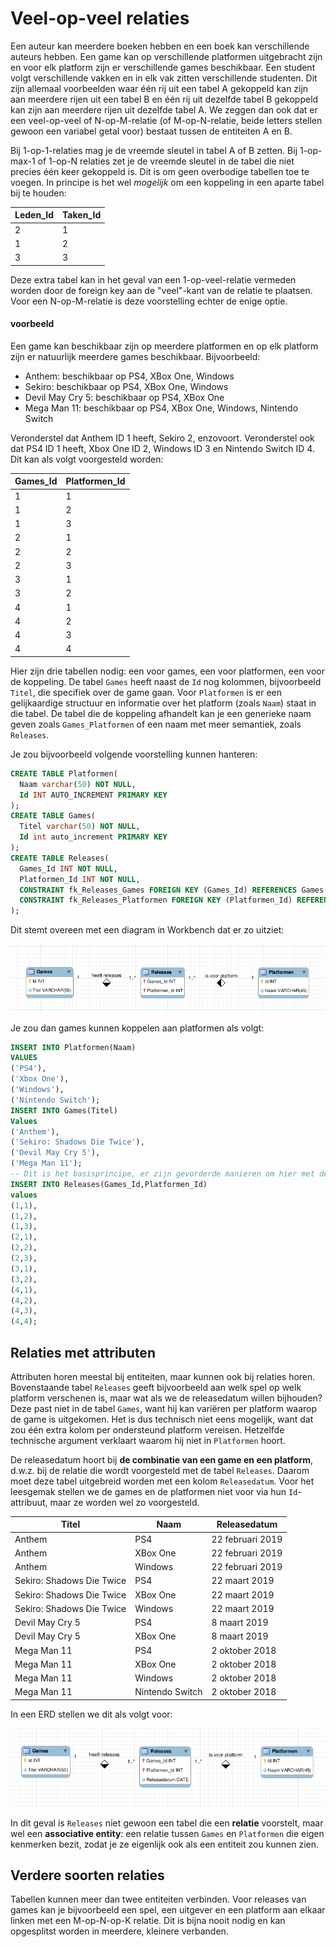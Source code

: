 # Veel-op-veel relaties

Een auteur kan meerdere boeken hebben en een boek kan verschillende auteurs hebben. Een game kan op verschillende platformen uitgebracht zijn en voor elk platform zijn er verschillende games beschikbaar. Een student volgt verschillende vakken en in elk vak zitten verschillende studenten. Dit zijn allemaal voorbeelden waar één rij uit een tabel A gekoppeld kan zijn aan meerdere rijen uit een tabel B en één rij uit dezelfde tabel B gekoppeld kan zijn aan meerdere rijen uit dezelfde tabel A. We zeggen dan ook dat er een veel-op-veel of N-op-M-relatie (of M-op-N-relatie, beide letters stellen gewoon een variabel getal voor) bestaat tussen de entiteiten A en B.

Bij 1-op-1-relaties mag je de vreemde sleutel in tabel A of B zetten. Bij 1-op-max-1 of 1-op-N relaties zet je de vreemde sleutel in de tabel die niet precies één keer gekoppeld is. Dit is om geen overbodige tabellen toe te voegen. In principe is het wel *mogelijk* om een koppeling in een aparte tabel bij te houden:

| Leden\_Id | Taken\_Id |
| --------- | --------- |
| 2         | 1         |
| 1         | 2         |
| 3         | 3         |

Deze extra tabel kan in het geval van een 1-op-veel-relatie vermeden worden door de foreign key aan de "veel"-kant van de relatie te plaatsen. Voor een N-op-M-relatie is deze voorstelling echter de enige optie.

#### voorbeeld

Een game kan beschikbaar zijn op meerdere platformen en op elk platform zijn er natuurlijk meerdere games beschikbaar. Bijvoorbeeld:

* Anthem: beschikbaar op PS4, XBox One, Windows
* Sekiro: beschikbaar op PS4, XBox One, Windows
* Devil May Cry 5: beschikbaar op PS4, XBox One
* Mega Man 11: beschikbaar op PS4, XBox One, Windows, Nintendo Switch

Veronderstel dat Anthem ID 1 heeft, Sekiro 2, enzovoort. Veronderstel ook dat PS4 ID 1 heeft, Xbox One ID 2, Windows ID 3 en Nintendo Switch ID 4. Dit kan als volgt voorgesteld worden:

| Games\_Id | Platformen\_Id |
| --------- | -------------- |
| 1         | 1              |
| 1         | 2              |
| 1         | 3              |
| 2         | 1              |
| 2         | 2              |
| 2         | 3              |
| 3         | 1              |
| 3         | 2              |
| 4         | 1              |
| 4         | 2              |
| 4         | 3              |
| 4         | 4              |

Hier zijn drie tabellen nodig: een voor games, een voor platformen, een voor de koppeling. De tabel `Games` heeft naast de `Id` nog kolommen, bijvoorbeeld `Titel`, die specifiek over de game gaan. Voor `Platformen` is er een gelijkaardige structuur en informatie over het platform (zoals `Naam`) staat in die tabel. De tabel die de koppeling afhandelt kan je een generieke naam geven zoals `Games_Platformen` of een naam met meer semantiek, zoals `Releases`.

Je zou bijvoorbeeld volgende voorstelling kunnen hanteren:
```sql
CREATE TABLE Platformen(
  Naam varchar(50) NOT NULL,
  Id INT AUTO_INCREMENT PRIMARY KEY
);
CREATE TABLE Games(
  Titel varchar(50) NOT NULL,
  Id int auto_increment PRIMARY KEY
);
CREATE TABLE Releases(
  Games_Id INT NOT NULL,
  Platformen_Id INT NOT NULL,
  CONSTRAINT fk_Releases_Games FOREIGN KEY (Games_Id) REFERENCES Games(Id),
  CONSTRAINT fk_Releases_Platformen FOREIGN KEY (Platformen_Id) REFERENCES Platformen(Id)
);
```

Dit stemt overeen met een diagram in Workbench dat er zo uitziet:

![Diagram voor een veel-op-veel relatie. Je tekent deze als twee één-op-veel relaties.](<../../../../.gitbook/assets/Screenshot from 2020-11-21 10-15-27.png>)

Je zou dan games kunnen koppelen aan platformen als volgt:

```sql
INSERT INTO Platformen(Naam)
VALUES
('PS4'),
('Xbox One'),
('Windows'),
('Nintendo Switch');
INSERT INTO Games(Titel)
Values
('Anthem'),
('Sekiro: Shadows Die Twice'),
('Devil May Cry 5'),
('Mega Man 11');
-- Dit is het basisprincipe, er zijn gevorderde manieren om hier met de titels te werken.
INSERT INTO Releases(Games_Id,Platformen_Id)
values
(1,1),
(1,2),
(1,3),
(2,1),
(2,2),
(2,3),
(3,1),
(3,2),
(4,1),
(4,2),
(4,3),
(4,4);
```

## Relaties met attributen

Attributen horen meestal bij entiteiten, maar kunnen ook bij relaties horen. Bovenstaande tabel `Releases` geeft bijvoorbeeld aan welk spel op welk platform verschenen is, maar wat als we de releasedatum willen bijhouden? Deze past niet in de tabel `Games`, want hij kan variëren per platform waarop de game is uitgekomen. Het is dus technisch niet eens mogelijk, want dat zou één extra kolom per ondersteund platform vereisen. Hetzelfde technische argument verklaart waarom hij niet in `Platformen` hoort.

De releasedatum hoort bij **de combinatie van een game en een platform**, d.w.z. bij de relatie die wordt voorgesteld met de tabel `Releases`. Daarom moet deze tabel uitgebreid worden met een kolom `Releasedatum`. Voor het leesgemak stellen we de games en de platformen niet voor via hun `Id`-attribuut, maar ze worden wel zo voorgesteld.

| Titel                     | Naam            | Releasedatum     |
| ------------------------- | --------------- | ---------------- |
| Anthem                    | PS4             | 22 februari 2019 |
| Anthem                    | XBox One        | 22 februari 2019 |
| Anthem                    | Windows         | 22 februari 2019 |
| Sekiro: Shadows Die Twice | PS4             | 22 maart 2019    |
| Sekiro: Shadows Die Twice | XBox One        | 22 maart 2019    |
| Sekiro: Shadows Die Twice | Windows         | 22 maart 2019    |
| Devil May Cry 5           | PS4             | 8 maart 2019     |
| Devil May Cry 5           | XBox One        | 8 maart 2019     |
| Mega Man 11               | PS4             | 2 oktober 2018   |
| Mega Man 11               | XBox One        | 2 oktober 2018   |
| Mega Man 11               | Windows         | 2 oktober 2018   |
| Mega Man 11               | Nintendo Switch | 2 oktober 2018   |

In een ERD stellen we dit als volgt voor:

![](<../../../../.gitbook/assets/Screenshot from 2020-11-21 10-18-08.png>)

In dit geval is `Releases` niet gewoon een tabel die een **relatie** voorstelt, maar wel een **associative entity**: een relatie tussen `Games` en `Platformen` die eigen kenmerken bezit, zodat je ze eigenlijk ook als een entiteit zou kunnen zien.

## Verdere soorten relaties

Tabellen kunnen meer dan twee entiteiten verbinden. Voor releases van games kan je bijvoorbeeld een spel, een uitgever en een platform aan elkaar linken met een M-op-N-op-K relatie. Dit is bijna nooit nodig en kan opgesplitst worden in meerdere, kleinere verbanden.
